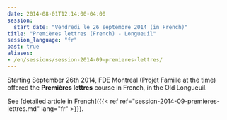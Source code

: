 ```yaml
---
date: 2014-08-01T12:14:00-04:00
session:
  start_date: "Vendredi le 26 septembre 2014 (in French)"
title: "Premières lettres (French) - Longueuil"
session_language: "fr"
past: true
aliases:
- /en/sessions/session-2014-09-premieres-lettres/
---
```


Starting September 26th 2014, FDE Montreal (Projet Famille at the time) offered
the **Premières lettres** course in French, in the Old Longueuil.

See [detailed article in French]({{< ref ref="session-2014-09-premieres-lettres.md" lang="fr" >}}).
